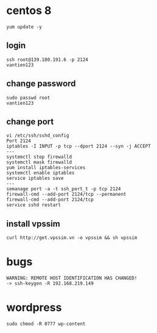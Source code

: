 # centos 8
```
yum update -y​
```
## login
```
ssh root@139.180.191.6 -p 2124
vantien123
```
## change password
```
sudo passwd root
vantien123
```
## change port
```
vi /etc/ssh/sshd_config
Port 2124
iptables -I INPUT -p tcp --dport 2124 --syn -j ACCEPT
---
systemctl stop firewalld
systemctl mask firewalld
yum install iptables-services
systemctl enable iptables
service iptables save
---
semanage port -a -t ssh_port_t -p tcp 2124
firewall-cmd --add-port 2124/tcp --permanent
firewall-cmd --add-port 2124/tcp
service sshd restart
```
## install vpssim
```
curl http://get.vpssim.vn -o vpssim && sh vpssim
```

# bugs
```
WARNING: REMOTE HOST IDENTIFICATION HAS CHANGED!  
-> ssh-keygen -R 192.168.219.149
```

# wordpress
```
sudo chmod -R 0777 wp-content 
```